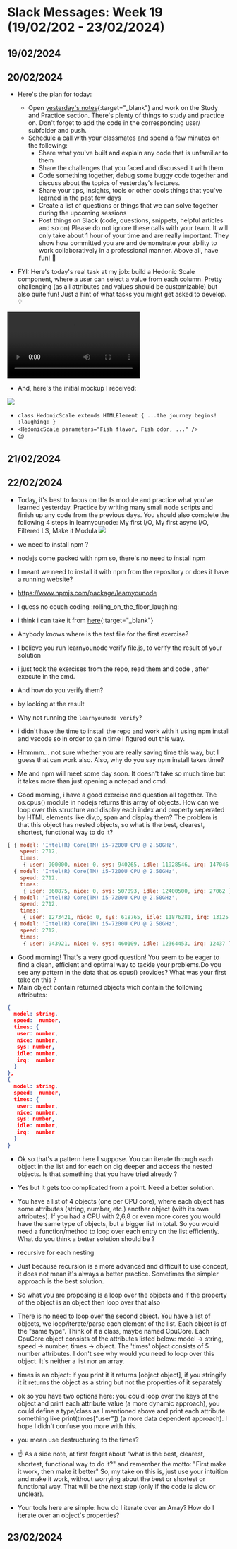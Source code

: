 # Slack Messages: Week 19 (19/02/202 - 23/02/2024)

## 19/02/2024

## 20/02/2024

- Here's the plan for today:
  - Open [yesterday's notes](https://docs.google.com/document/d/1d13RdV80EyhpfAAs_cy6mhpJXeIVdFNw4r-9Sl498W4/edit#heading=h.233c4hc85pa6){:target="_blank"} and work on the Study and Practice section. There's plenty of things to study and practice on. Don't forget to add the code in the corresponding user/ subfolder and push.
  - Schedule a call with your classmates and spend a few minutes on the following:
    - Share what you've built and explain any code that is unfamiliar to them
    - Share the challenges that you faced and discussed it with them
    - Code something together, debug some buggy code together and discuss about the topics of yesterday's lectures.
    - Share your tips, insights, tools or other cools things that you've learned in the past few days
    - Create a list of questions or things that we can solve together during the upcoming sessions
    - Post things on Slack (code, questions, snippets, helpful articles and so on)
Please do not ignore these calls with your team.
It will only take about 1 hour of your time and are really important.
They show how committed you are and demonstrate your ability to work collaboratively in a professional manner.
Above all, have fun! :rocket:

- FYI: Here's today's real task at my job: build a Hedonic Scale component, where a user can select a value from each column. Pretty challenging (as all attributes and values should be customizable) but also quite fun! Just a hint of what tasks you might get asked to develop. :bulb:

![](./assets/week19/HedonicScaleComponent.mov)

- And, here's the initial mockup I received:

![](./assets/week19/Screenshot%202024-02-15%20at%206.34.53%20PM.jpg)

- `class HedonicScale extends HTMLElement { ...the journey begins! :laughing: }`
- `<HedonicScale parameters="Fish flavor, Fish odor, ..." />`
- :wink:

## 21/02/2024

## 22/02/2024

- Today, it's best to focus on the fs module and practice what you've learned yesterday. Practice by writing many small node scripts and finish up any code from the previous days. You should also complete the following 4 steps in learnyounode: My first I/O, My first async I/O, Filtered LS, Make it Modula
![](./assets/week19/learnyounode.jpg)
- we need to install npm ?
- nodejs come packed with npm so, there's no need to install npm
- I meant we need to install it with npm from the repository or does it have a running website?
- https://www.npmjs.com/package/learnyounode
- I guess no couch coding :rolling_on_the_floor_laughing:
- i think i can take it from [here](https://github.com/workshopper/learnyounode/blob/master/exercises/my_first_io/problem.md){:target="_blank"}
- Anybody knows where is the test file for the first exercise?
- I believe you run learnyounode verify file.js, to verify the result of your solution
- i just took the exercises from the repo, read them and code , after execute in the cmd.
- And how do you verify them?
- by looking at the result
- Why not running the `learnyounode verify`?
- i didn't have the time to install the repo and work with it using npm install and vscode so in order to gain time i figured out this way.
- Hmmmm... not sure whether you are really saving time this way, but I guess that can work also. Also, why do you say npm install takes time?
- Me and npm will meet some day soon. It doesn't take so much time but it takes more than just opening a notepad and cmd.

- Good morning, i have a good exercise and question all together. The os.cpus() module in nodejs returns this array of objects. How can we loop over this structure and display each index and property seperated by HTML elements like div,p, span and display them? The problem is that this object has nested objects, so what is the best, clearest, shortest, functional way to do it?
```js
[ { model: 'Intel(R) Core(TM) i5-7200U CPU @ 2.50GHz',
    speed: 2712,
    times:
     { user: 900000, nice: 0, sys: 940265, idle: 11928546, irq: 147046 } },
  { model: 'Intel(R) Core(TM) i5-7200U CPU @ 2.50GHz',
    speed: 2712,
    times:
     { user: 860875, nice: 0, sys: 507093, idle: 12400500, irq: 27062 } },
  { model: 'Intel(R) Core(TM) i5-7200U CPU @ 2.50GHz',
    speed: 2712,
    times:
     { user: 1273421, nice: 0, sys: 618765, idle: 11876281, irq: 13125 } },
  { model: 'Intel(R) Core(TM) i5-7200U CPU @ 2.50GHz',
    speed: 2712,
    times:
     { user: 943921, nice: 0, sys: 460109, idle: 12364453, irq: 12437 } } ]
```
- Good morning! That's a very good question! You seem to be eager to find a clean, efficient and optimal way to tackle your problems.Do you see any pattern in the data that os.cpus() provides? What was your first take on this ?
- Main object contain returned objects wich contain the following attributes:
```json
{
  model: string,
  speed:  number, 
  times: { 
   user: number, 
   nice: number,
   sys: number,
   idle: number,
   irq:  number
  }
},
{
  model: string,
  speed:  number, 
  times: { 
   user: number, 
   nice: number,
   sys: number,
   idle: number,
   irq:  number
  }
}
```
- Ok so that's a pattern here I suppose. You can iterate through each object in the list and for each on dig deeper and access the nested objects. Is that something that you have tried already ?
- Yes but it gets too complicated from a point. Need a better solution.
- You have a list of 4 objects (one per CPU core), where each object has some attributes (string, number, etc.) another object (with its own attributes). If you had a CPU with 2,6,8 or even more cores you would have the same type of objects, but a bigger list in total. So you would need a function/method to loop over each entry on the list efficiently. What do you think a better solution should be ?
- recursive for each nesting
- Just because recursion is a more advanced and difficult to use concept, it does not mean it's always a better practice. Sometimes the simpler approach is the best solution.
- So what you are proposing is a loop over the objects and if the property of the object is an object then loop over that also
- There is no need to loop over the second object. You have a list of objects, we loop/iterate/parse each element of the list. Each object is of the "same type". Think of it a class, maybe named CpuCore. Each CpuCore object consists of the attributes listed below: model -> string, speed -> number, times -> object. The 'times' object consists of 5 number attributes. I don't see why would you need to loop over this object. It's neither a list nor an array.
- times is an object: if you print it it returns [object object], if you stringify it it returns the object as a string but not the properties of it separately
- ok so you have two options here: you could loop over the keys of the object and print each attribute value (a more dynamic approach), you could define a type/class as I mentioned above and print each attribute. something like print(times["user"]) (a more data dependent approach). I hope I didn't confuse you more with this.
- you mean use destructuring to the times?

- :point_up: As a side note, at first forget about "what is the best, clearest, shortest, functional way to do it?" and remember the motto: "First make it work, then make it better" So, my take on this is, just use your intuition and make it work, without worrying about the best or shortest or functional way. That will be the next step (only if the code is slow or unclear).

- Your tools here are simple: how do I iterate over an Array? How do I iterate over an object's properties?



## 23/02/2024
